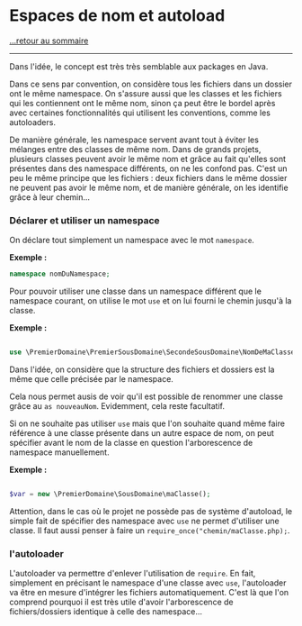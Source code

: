 # Espaces de nom et autoload

[...retour au sommaire](../intro.md)

---

Dans l'idée, le concept est très très semblable aux packages en Java. 

Dans ce sens par convention, on considère tous les fichiers dans un dossier ont le même namespace. On s'assure aussi que les classes et les fichiers qui les contiennent ont le même nom, sinon ça peut être le bordel après avec certaines fonctionnalités qui utilisent les conventions, comme les autoloaders. 

De manière générale, les namespace servent avant tout à éviter les mélanges entre des classes de même nom. Dans de grands projets, plusieurs classes peuvent avoir le même nom et grâce au fait qu'elles sont présentes dans des namespace différents, on ne les confond pas. 
C'est un peu le même principe que les fichiers : deux fichiers dans le même dossier ne peuvent pas avoir le même nom, et de manière générale, on les identifie grâce à leur chemin... 

### Déclarer et utiliser un namespace

On déclare tout simplement un namespace avec le mot `namespace`. 

**Exemple :**
```php
namespace nomDuNamespace;
```

Pour pouvoir utiliser une classe dans un namespace différent que le namespace courant, on utilise le mot `use` et on lui fourni le chemin jusqu'à la classe. 

**Exemple :**
```php

use \PremierDomaine\PremierSousDomaine\SecondeSousDomaine\NomDeMaClasse as nouveauNom;
```

Dans l'idée, on considère que la structure des fichiers et dossiers est la même que celle précisée par le namespace. 

Cela nous permet ausis de voir qu'il est possible de renommer une classe grâce au `as nouveauNom`. Evidemment, cela reste facultatif.

Si on ne souhaite pas utiliser `use` mais que l'on souhaite quand même faire référence à une classe présente dans un autre espace de nom, on peut spécifier avant le nom de la classe en question l'arborescence de namespace manuellement. 

**Exemple :**
```php

$var = new \PremierDomaine\SousDomaine\maClasse();
```

Attention, dans le cas où le projet ne possède pas de système d'autoload, le simple fait de spécifier des namespace avec `use` ne permet d'utiliser une classe. 
Il faut aussi penser à faire un `require_once("chemin/maClasse.php);`. 


### l'autoloader

L'autoloader va permettre d'enlever l'utilisation de `require`. En fait, simplement en précisant le namespace d'une classe avec `use`, l'autoloader va être en mesure d'intégrer les fichiers automatiquement. 
C'est là que l'on comprend pourquoi il est très utile d'avoir l'arborescence de fichiers/dossiers identique à celle des namespace...

